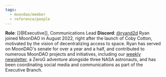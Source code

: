 ```yaml
---
tags:
  - moondao/member
  - reference/people
---
```

**Role**: [[@Executive]], Communications Lead
**Discord**: [@ryand2d](https://discord.com/users/842541430186573894)
Ryan joined MoonDAO in August 2022, right after the launch of Coby Cotton, motivated by the vision of decentralizing access to space. Ryan has served on MoonDAO's senate for over a year and a half, and contributed to numerous MoonDAO projects and initiatives, including our [weekly newsletter](), a ZeroG adventure alongside three NASA astronauts, and has been coordinating social media and communications as part of the Executive Branch.
